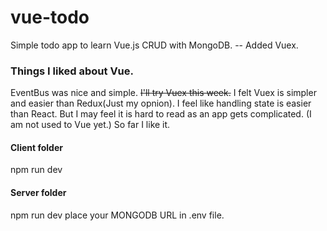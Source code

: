 # vue-todo

Simple todo app to learn Vue.js
CRUD with MongoDB.
-- Added Vuex.

### Things I liked about Vue.
EventBus was nice and simple. ~~I'll try Vuex this week.~~ I felt Vuex is simpler and easier than Redux(Just my opnion). 
I feel like handling state is easier than React.
But I may feel it is hard to read as an app gets complicated. (I am not used to Vue yet.)
So far I like it.

#### Client folder
npm run dev

#### Server folder
npm run dev
place your MONGODB URL in .env file.
